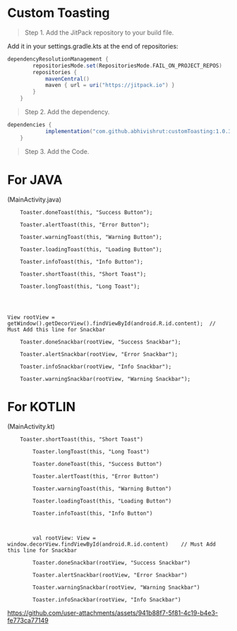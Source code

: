 # Custom Toasting

> Step 1. Add the JitPack repository to your build file.

Add it in your settings.gradle.kts at the end of repositories:

```gradle
dependencyResolutionManagement {
		repositoriesMode.set(RepositoriesMode.FAIL_ON_PROJECT_REPOS)
		repositories {
			mavenCentral()
			maven { url = uri("https://jitpack.io") }
		}
	}
```
> Step 2. Add the dependency.

```gradle
dependencies {
	        implementation("com.github.abhivishrut:customToasting:1.0.3")
	}
```

> Step 3. Add the Code.
# For JAVA
(MainActivity.java)
```
	Toaster.doneToast(this, "Success Button");

	Toaster.alertToast(this, "Error Button");

	Toaster.warningToast(this, "Warning Button");

	Toaster.loadingToast(this, "Loading Button");

	Toaster.infoToast(this, "Info Button");

	Toaster.shortToast(this, "Short Toast");

	Toaster.longToast(this, "Long Toast");




View rootView = getWindow().getDecorView().findViewById(android.R.id.content);	// Must Add this line for Snackbar

	Toaster.doneSnackbar(rootView, "Success Snackbar");

	Toaster.alertSnackbar(rootView, "Error Snackbar");

	Toaster.infoSnackbar(rootView, "Info Snackbar");

	Toaster.warningSnackbar(rootView, "Warning Snackbar");
```

# For KOTLIN
(MainActivity.kt)
```
	Toaster.shortToast(this, "Short Toast")

        Toaster.longToast(this, "Long Toast")

        Toaster.doneToast(this, "Success Button")

        Toaster.alertToast(this, "Error Button")

        Toaster.warningToast(this, "Warning Button")

        Toaster.loadingToast(this, "Loading Button")

        Toaster.infoToast(this, "Info Button")



        val rootView: View = window.decorView.findViewById(android.R.id.content)	// Must Add this line for Snackbar

        Toaster.doneSnackbar(rootView, "Success Snackbar")

        Toaster.alertSnackbar(rootView, "Error Snackbar")

        Toaster.warningSnackbar(rootView, "Warning Snackbar")

        Toaster.infoSnackbar(rootView, "Info Snackbar")
```

https://github.com/user-attachments/assets/941b88f7-5f81-4c19-b4e3-fe773ca77149
